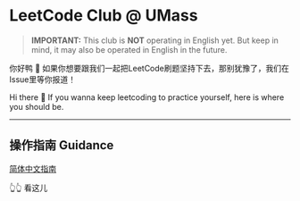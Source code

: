 # LeetCode Club @ UMass
> **IMPORTANT:** This club is **NOT** operating in English yet. But keep in mind, it may also be operated in English in the future.

你好鸭 👋 如果你想要跟我们一起把LeetCode刷题坚持下去，那别犹豫了，我们在Issue里等你报道！

Hi there 👋 If you wanna keep leetcoding to practice yourself, here is where you should be.

----

## 操作指南 Guidance

[简体中文指南](https://github.com/lilingxi01/LeetCode-Club-at-UMass/wiki/%E5%B0%8F%E7%99%BD%E6%8C%87%E5%8D%97)

👆👆 看这儿
